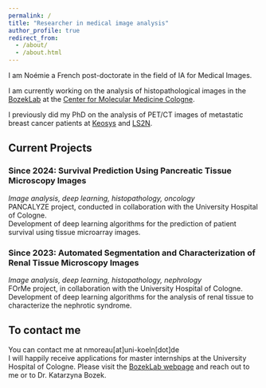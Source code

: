 ```yaml
---
permalink: /
title: "Researcher in medical image analysis"
author_profile: true
redirect_from: 
  - /about/
  - /about.html
---
```


I am Noémie a French post-doctorate in the field of IA for Medical Images.

I am currently working on the analysis of histopathological images in the [BozekLab](https://bozeklab.com/) at the [Center for Molecular Medicine Cologne](https://www.cmmc-uni-koeln.de/home).

I previously did my PhD on the analysis of PET/CT images of metastatic breast cancer patients at [Keosys](https://www.keosys.com/) and [LS2N](https://www.ls2n.fr/).

## Current Projects

### Since 2024: Survival Prediction Using Pancreatic Tissue Microscopy Images
*Image analysis, deep learning, histopathology, oncology*  
PANCALYZE project, conducted in collaboration with the University Hospital of Cologne.  
Development of deep learning algorithms for the prediction of patient survival using tissue microarray images.

### Since 2023: Automated Segmentation and Characterization of Renal Tissue Microscopy Images
*Image analysis, deep learning, histopathology, nephrology*  
FOrMe project, in collaboration with the University Hospital of Cologne.  
Development of deep learning algorithms for the analysis of renal tissue to characterize the nephrotic syndrome.

## To contact me
You can contact me at nmoreau[at]uni-koeln[dot]de  
I will happily receive applications for master internships at the University Hospital of Cologne. 
Please visit the [BozekLab webpage](https://bozeklab.com/) and reach out to me or to Dr. Katarzyna Bozek.

